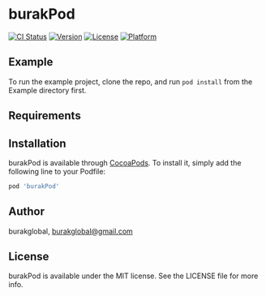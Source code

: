 # burakPod

[![CI Status](http://img.shields.io/travis/burakglobal/burakPod.svg?style=flat)](https://travis-ci.org/burakglobal/burakPod)
[![Version](https://img.shields.io/cocoapods/v/burakPod.svg?style=flat)](http://cocoapods.org/pods/burakPod)
[![License](https://img.shields.io/cocoapods/l/burakPod.svg?style=flat)](http://cocoapods.org/pods/burakPod)
[![Platform](https://img.shields.io/cocoapods/p/burakPod.svg?style=flat)](http://cocoapods.org/pods/burakPod)

## Example

To run the example project, clone the repo, and run `pod install` from the Example directory first.

## Requirements

## Installation

burakPod is available through [CocoaPods](http://cocoapods.org). To install
it, simply add the following line to your Podfile:

```ruby
pod 'burakPod'
```

## Author

burakglobal, burakglobal@gmail.com

## License

burakPod is available under the MIT license. See the LICENSE file for more info.
